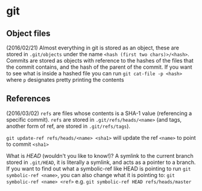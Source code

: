 # git
## Object files
(2016/02/21)
Almost everything in git is stored as an object, these are stored in
`.git/objects` under the name `<hash (first two chars)>/<hash>`. Commits are
stored as objects with reference to the hashes of the files that the commit
contains, and the hash of the parent of the commit. If you want to see what is
inside a hashed file you can run `git cat-file -p <hash>` where `p` designates
pretty printing the contents

## References
(2016/03/02)
`refs` are files whose contents is a SHA-1 value (referencing a specific
commit). `refs` are stored in `.git/refs/heads/<name>` (and tags, another form
of ref,  are stored in `.git/refs/tags`).

`git update-ref refs/heads/<name> <sha1>` will update the ref `<name>` to point
to commit `<sha1>`

What is *HEAD* (wouldn't you like to know!)? A symlink to the current branch
stored in `.git/HEAD`, it is literally a symlink, and acts as a pointer to a
branch. If you want to find out what a symbolic-ref like HEAD is pointing to run
`git symbolic-ref <name>`,  you can also change what it is pointing to: `git
symbolic-ref <name> <ref>` e.g. `git symbolic-ref HEAD refs/heads/master`
